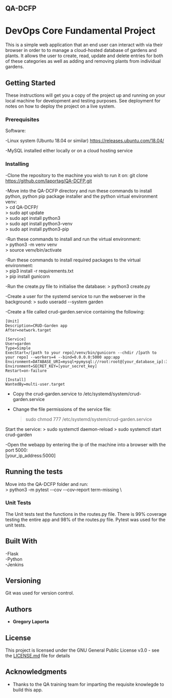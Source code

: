 ## QA-DCFP
# DevOps Core Fundamental Project


This is a simple web application that an end user can interact with via their browser in order to to manage a cloud-hosted database of gardens and plants. It allows the user to create, read, update and delete entries for both of these categories as well as adding and removing plants from individual gardens.

## Getting Started

These instructions will get you a copy of the project up and running on your local machine for development and testing purposes. See deployment for notes on how to deploy the project on a live system.

### Prerequisites

Software:

-Linux system (Ubuntu 18.04 or similar)
    https://releases.ubuntu.com/18.04/

-MySQL installed either locally or on a cloud hosting service



### Installing


-Clone the repository to the machine you wish to run it on:
    git clone https://github.com/laportag/QA-DCFP.git

-Move into the QA-DCFP directory and run these commands to install python, python pip package installer and the python virtual environment venv: \
    > cd QA-DCFP/ \
    > sudo apt update \
    > sudo apt install python3 \
    > sudo apt install python3-venv  \
    > sudo apt install python3-pip 

-Run these commands to install and run the virtual environment: \
    > python3 -m venv venv \
    > source venv/bin/activate 

-Run these commands to install required packages to the virtual environment: \
    > pip3 install -r requirements.txt \
    > pip install gunicorn 

-Run the create.py file to initialise the database:
    > python3 create.py

-Create a user for the systemd service to run the webserver in the background:
    > sudo useradd --system garden

-Create a file called crud-garden.service containing the following:

    [Unit]
    Description=CRUD-Garden app
    After=network.target

    [Service]
    User=garden
    Type=Simple
    ExecStart=/[path to your repo]/venv/bin/gunicorn --chdir /[path to your repo] --workers=4 --bind=0.0.0.0:5000 app:app
    Environment=DATABASE_URI=mysql+pymysql://root:root@[your_database_ip]:3306/[your_database_name]
    Environment=SECRET_KEY=[your_secret_key]
    Restart=on-failure

    [Install]
    WantedBy=multi-user.target

- Copy the crud-garden.service to /etc/systemd/system/crud-garden.service

- Change the file permissions of the service file:
    > sudo chmod 777 /etc/systemd/system/crud-garden.service

Start the service:
    > sudo systemctl daemon-reload
    > sudo systemctl start crud-garden

-Open the webapp by entering the ip of the machine into a browser with the port 5000:  \
    [your_ip_address:5000] 


## Running the tests

Move into the QA-DCFP folder and run: \
    > python3 -m pytest --cov --cov-report term-missing \

### Unit Tests 

The Unit tests test the functions in the routes.py file. There is 99% coverage testing the entire app and 98% of the routes.py file. Pytest was used for the unit tests.


## Built With

-Flask \
-Python \
-Jenkins 

## Versioning

Git was used for version control.

## Authors

* **Gregory Laporta** 

## License

This project is licensed under the GNU General Public License v3.0 - see the [LICENSE.md](LICENSE.md) file for details 

## Acknowledgments

* Thanks to the QA training team for imparting the requisite knowlegde to build this app.
